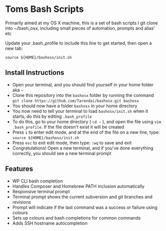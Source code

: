 # Toms Bash Scripts

Primarily aimed at my OS X machine, this is a set of bash scripts I git clone into ~/bash_osx, including small pieces of automation, prompts and alias' etc

Update your .bash_profile to include this line to get started, then open a new tab:

```
source ${HOME}/bashosx/init.sh
```

## Install Instructions

 - Open your terminal, and you should find yourself in your home folder aka `~`
 - Clone this repository into the `bashosx` folder by running the command `git clone https://github.com/Tarendai/bashosx.git bashosx`
 - You should now have a folder `bashosx` in your home directory
 - You now need to tell your terminal to load `bashosx/init.sh` when it starts, do this by editing `.bash_profile`
 - To do this, go to your home directory ( `cd ~` ), and open the file using `vim .bash_profile`. If the file doesn't exist it will be created
 - Press `i` to enter edit mode, and at the end of the file on a new line, type: `source ${HOME}/bashosx/init.sh`
 - Press `esc` to exit edit mode, then type: `:wq` to save and exit
 - Congratulations! Open a new terminal, and if you've done everything correctly, you should see a new terminal prompt


## Features

 - WP CLI bash completion
 - Handles Composer and Homebrew PATH inclusion automatically
 - Responsive terminal prompt
 - Terminal prompt shows the current subversion and git branches and revisions
 - Prompt will indicate if the last command was a success or failure using colours
 - Sets up colours and bash completions for common commands
 - Adds SSH hostname autocompletion

